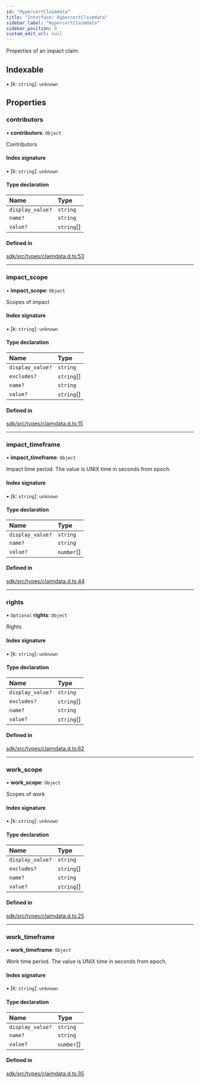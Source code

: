 ```yaml
---
id: "HypercertClaimdata"
title: "Interface: HypercertClaimdata"
sidebar_label: "HypercertClaimdata"
sidebar_position: 0
custom_edit_url: null
---
```


Properties of an impact claim

## Indexable

▪ [k: `string`]: `unknown`

## Properties

### contributors

• **contributors**: `Object`

Contributors

#### Index signature

▪ [k: `string`]: `unknown`

#### Type declaration

| Name             | Type       |
| :--------------- | :--------- |
| `display_value?` | `string`   |
| `name?`          | `string`   |
| `value?`         | `string`[] |

#### Defined in

[sdk/src/types/claimdata.d.ts:53](https://github.com/hypercerts-org/hypercerts/blob/e194fdd/sdk/src/types/claimdata.d.ts#L53)

---

### impact_scope

• **impact_scope**: `Object`

Scopes of impact

#### Index signature

▪ [k: `string`]: `unknown`

#### Type declaration

| Name             | Type       |
| :--------------- | :--------- |
| `display_value?` | `string`   |
| `excludes?`      | `string`[] |
| `name?`          | `string`   |
| `value?`         | `string`[] |

#### Defined in

[sdk/src/types/claimdata.d.ts:15](https://github.com/hypercerts-org/hypercerts/blob/e194fdd/sdk/src/types/claimdata.d.ts#L15)

---

### impact_timeframe

• **impact_timeframe**: `Object`

Impact time period. The value is UNIX time in seconds from epoch.

#### Index signature

▪ [k: `string`]: `unknown`

#### Type declaration

| Name             | Type       |
| :--------------- | :--------- |
| `display_value?` | `string`   |
| `name?`          | `string`   |
| `value?`         | `number`[] |

#### Defined in

[sdk/src/types/claimdata.d.ts:44](https://github.com/hypercerts-org/hypercerts/blob/e194fdd/sdk/src/types/claimdata.d.ts#L44)

---

### rights

• `Optional` **rights**: `Object`

Rights

#### Index signature

▪ [k: `string`]: `unknown`

#### Type declaration

| Name             | Type       |
| :--------------- | :--------- |
| `display_value?` | `string`   |
| `excludes?`      | `string`[] |
| `name?`          | `string`   |
| `value?`         | `string`[] |

#### Defined in

[sdk/src/types/claimdata.d.ts:62](https://github.com/hypercerts-org/hypercerts/blob/e194fdd/sdk/src/types/claimdata.d.ts#L62)

---

### work_scope

• **work_scope**: `Object`

Scopes of work

#### Index signature

▪ [k: `string`]: `unknown`

#### Type declaration

| Name             | Type       |
| :--------------- | :--------- |
| `display_value?` | `string`   |
| `excludes?`      | `string`[] |
| `name?`          | `string`   |
| `value?`         | `string`[] |

#### Defined in

[sdk/src/types/claimdata.d.ts:25](https://github.com/hypercerts-org/hypercerts/blob/e194fdd/sdk/src/types/claimdata.d.ts#L25)

---

### work_timeframe

• **work_timeframe**: `Object`

Work time period. The value is UNIX time in seconds from epoch.

#### Index signature

▪ [k: `string`]: `unknown`

#### Type declaration

| Name             | Type       |
| :--------------- | :--------- |
| `display_value?` | `string`   |
| `name?`          | `string`   |
| `value?`         | `number`[] |

#### Defined in

[sdk/src/types/claimdata.d.ts:35](https://github.com/hypercerts-org/hypercerts/blob/e194fdd/sdk/src/types/claimdata.d.ts#L35)
